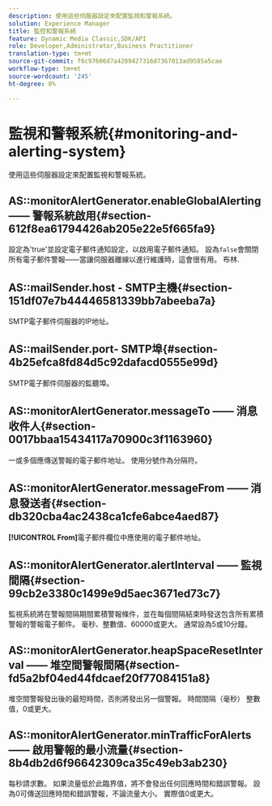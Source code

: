 ```yaml
---
description: 使用這些伺服器設定來配置監視和警報系統。
solution: Experience Manager
title: 監控和警報系統
feature: Dynamic Media Classic,SDK/API
role: Developer,Administrator,Business Practitioner
translation-type: tm+mt
source-git-commit: f6c97606d7a4209427316d7367013ad9585a5cae
workflow-type: tm+mt
source-wordcount: '245'
ht-degree: 0%

---
```



# 監視和警報系統{#monitoring-and-alerting-system}

使用這些伺服器設定來配置監視和警報系統。

## AS::monitorAlertGenerator.enableGlobalAlerting —— 警報系統啟用{#section-612f8ea61794426ab205e22e5f665fa9}

設定為&#39;true&#39;並設定電子郵件通知設定，以啟用電子郵件通知。 設為`false`會關閉所有電子郵件警報——當讓伺服器離線以進行維護時，這會很有用。 布林.

## AS::mailSender.host - SMTP主機{#section-151df07e7b44446581339bb7abeeba7a}

SMTP電子郵件伺服器的IP地址。

## AS::mailSender.port- SMTP埠{#section-4b25efca8fd84d5c92dafacd0555e99d}

SMTP電子郵件伺服器的監聽埠。

## AS::monitorAlertGenerator.messageTo —— 消息收件人{#section-0017bbaa15434117a70900c3f1163960}

一或多個應傳送警報的電子郵件地址。 使用分號作為分隔符。

## AS::monitorAlertGenerator.messageFrom —— 消息發送者{#section-db320cba4ac2438ca1cfe6abce4aed87}

**[!UICONTROL From]**&#x200B;電子郵件欄位中應使用的電子郵件地址。

## AS::monitorAlertGenerator.alertInterval —— 監視間隔{#section-99cb2e3380c1499e9d5aec3671ed73c7}

監視系統將在警報間隔期間累積警報條件，並在每個間隔結束時發送包含所有累積警報的警報電子郵件。 毫秒、整數值、60000或更大。 通常設為5或10分鐘。

## AS::monitorAlertGenerator.heapSpaceResetInterval —— 堆空間警報間隔{#section-fd5a2bf04ed44fdcaef20f77084151a8}

堆空間警報發出後的最短時間，否則將發出另一個警報。 時間間隔（毫秒） 整數值，0或更大。

## AS::monitorAlertGenerator.minTrafficForAlerts —— 啟用警報的最小流量{#section-8b4db2d6f96642309ca35c49eb3ab230}

每秒請求數。 如果流量低於此臨界值，將不會發出任何回應時間和錯誤警報。 設為0可傳送回應時間和錯誤警報，不論流量大小。 實際值0或更大。

